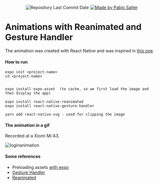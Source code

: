 <p align="center">
  <img alt="Repository Last Commit Date" src="https://img.shields.io/github/last-commit/psatler/signin-animation-react-native?color=blue">

  <a href="https://www.linkedin.com/in/pablosatler/">
    <img alt="Made by Pablo Satler" src="https://img.shields.io/badge/made%20by-Pablo%20Satler-blue">
  </a>

  <!-- <img alt="License" src="https://img.shields.io/github/license/psatler/signin-animation-react-native?color=blue"> -->

</p>

# Animations with Reanimated and Gesture Handler


The animation was created with React Native and was inspired in [this one](https://www.uplabs.com/posts/music-app-f97dc678-7b2d-4534-92ac-7dd0dd62944b).



#### How to run

```
expo init <project-name>
cd <project-name>


expo install expo-asset  (to cache, so we first load the image and then display the app)

expo install react-native-reanimated
expo install react-native-gesture-handler

yarn add react-native-svg - used for clipping the image
```

#### The animation in a gif

Recorded at a Xiomi Mi A3.

![loginanimation](/screenshots-and-gifs/login-animation.gif)

#### Some references 

- Preloading assets [with expo](https://docs.expo.io/guides/preloading-and-caching-assets/#pre-loading-and-caching-assets)
- [Gesture Handler](https://docs.expo.io/versions/latest/sdk/gesture-handler/)
- [Reanimated](https://docs.expo.io/versions/latest/sdk/reanimated/)